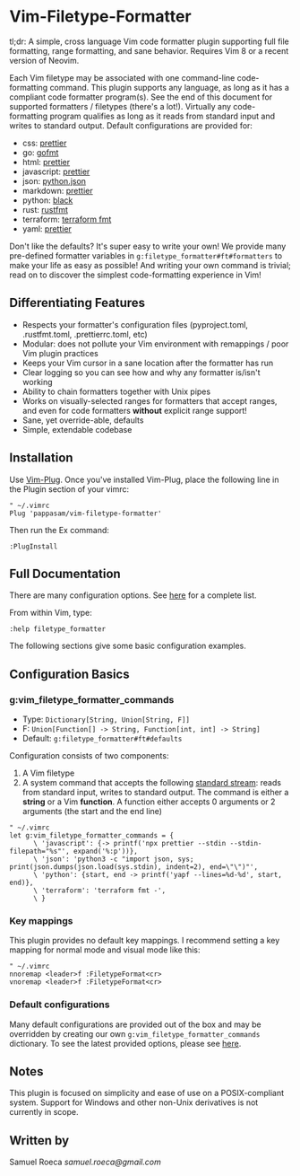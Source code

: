 # Vim-Filetype-Formatter

tl;dr: A simple, cross language Vim code formatter plugin supporting full file formatting, range formatting, and sane behavior. Requires Vim 8 or a recent version of Neovim.

Each Vim filetype may be associated with one command-line code-formatting command. This plugin supports any language, as long as it has a compliant code formatter program(s). See the end of this document for supported formatters / filetypes (there's a lot!). Virtually any code-formatting program qualifies as long as it reads from standard input and writes to standard output. Default configurations are provided for:

- css: [prettier](https://prettier.io/docs/en/index.html)
- go: [gofmt](https://golang.org/cmd/gofmt/)
- html: [prettier](https://prettier.io/docs/en/index.html)
- javascript: [prettier](https://prettier.io/docs/en/index.html)
- json: [python.json](https://docs.python.org/3/library/json.html)
- markdown: [prettier](https://prettier.io/docs/en/index.html)
- python: [black](https://github.com/python/black)
- rust: [rustfmt](https://github.com/rust-lang/rustfmt)
- terraform: [terraform fmt](https://www.terraform.io/docs/commands/fmt.html)
- yaml: [prettier](https://prettier.io/docs/en/index.html)

Don't like the defaults? It's super easy to write your own! We provide many pre-defined formatter variables in `g:filetype_formatter#ft#formatters` to make your life as easy as possible! And writing your own command is trivial; read on to discover the simplest code-formatting experience in Vim!

## Differentiating Features

- Respects your formatter's configuration files (pyproject.toml, .rustfmt.toml, .prettierrc.toml, etc)
- Modular: does not pollute your Vim environment with remappings / poor Vim plugin practices
- Keeps your Vim cursor in a sane location after the formatter has run
- Clear logging so you can see how and why any formatter is/isn't working
- Ability to chain formatters together with Unix pipes
- Works on visually-selected ranges for formatters that accept ranges, and even for code formatters **without** explicit range support!
- Sane, yet override-able, defaults
- Simple, extendable codebase

## Installation

Use [Vim-Plug](https://github.com/junegunn/vim-plug). Once you've installed Vim-Plug, place the following line in the Plugin section of your vimrc:

```vim
" ~/.vimrc
Plug 'pappasam/vim-filetype-formatter'
```

Then run the Ex command:

```vim
:PlugInstall
```

## Full Documentation

There are many configuration options. See [here](./doc/filetype_formatter.txt) for a complete list.

From within Vim, type:

```vim
:help filetype_formatter
```

The following sections give some basic configuration examples.

## Configuration Basics

### g:vim_filetype_formatter_commands

- Type: `Dictionary[String, Union[String, F]]`
- F: `Union[Function[] -> String, Function[int, int] -> String]`
- Default: `g:filetype_formatter#ft#defaults`

Configuration consists of two components:

1. A Vim filetype
2. A system command that accepts the following [standard stream](https://en.wikipedia.org/wiki/Standard_streams): reads from standard input, writes to standard output. The command is either a **string** or a Vim **function**. A function either accepts 0 arguments or 2 arguments (the start and the end line)

```vim
" ~/.vimrc
let g:vim_filetype_formatter_commands = {
      \ 'javascript': {-> printf('npx prettier --stdin --stdin-filepath="%s"', expand('%:p'))},
      \ 'json': 'python3 -c "import json, sys; print(json.dumps(json.load(sys.stdin), indent=2), end=\"\")"',
      \ 'python': {start, end -> printf('yapf --lines=%d-%d', start, end)},
      \ 'terraform': 'terraform fmt -',
      \ }
```

### Key mappings

This plugin provides no default key mappings. I recommend setting a key mapping for normal mode and visual mode like this:

```vim
" ~/.vimrc
nnoremap <leader>f :FiletypeFormat<cr>
vnoremap <leader>f :FiletypeFormat<cr>
```

### Default configurations

Many default configurations are provided out of the box and may be overridden by creating our own `g:vim_filetype_formatter_commands` dictionary. To see the latest provided options, please see [here](./autoload/filetype_formatter/ft.vim).

## Notes

This plugin is focused on simplicity and ease of use on a POSIX-compliant system. Support for Windows and other non-Unix derivatives is not currently in scope.

## Written by

Samuel Roeca _samuel.roeca@gmail.com_
